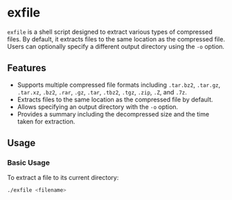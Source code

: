 # exfile

`exfile` is a shell script designed to extract various types of compressed files. By default, it extracts files to the same location as the compressed file. Users can optionally specify a different output directory using the `-o` option.

## Features

- Supports multiple compressed file formats including `.tar.bz2`, `.tar.gz`, `.tar.xz`, `.bz2`, `.rar`, `.gz`, `.tar`, `.tbz2`, `.tgz`, `.zip`, `.Z`, and `.7z`.
- Extracts files to the same location as the compressed file by default.
- Allows specifying an output directory with the `-o` option.
- Provides a summary including the decompressed size and the time taken for extraction.

## Usage

### Basic Usage

To extract a file to its current directory:

```bash
./exfile <filename>
```
